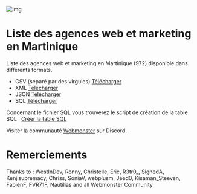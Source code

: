 ![img](https://techmonster.info/assets/img/logo-webmonster-community.png)

# Liste des agences web et marketing en Martinique

Liste des agences web et marketing en Martinique (972) disponible dans différents formats.

- CSV (séparé par des virgules)
[Télécharger](agences-martinique.csv)
- XML
[Télécharger](agences-martinique.xml)
- JSON
[Télécharger](agences-martinique.json)
- SQL
[Télécharger](agences-martinique.sql)

Concernant le fichier SQL vous trouverez le script de création de la table SQL :
[Créer la table SQL](create-table.sql)


Visiter la communauté [Webmonster](https://discord.gg/8wRCMFVkm2) sur Discord.


# Remerciements
Thanks to : WestInDev, Ronny, Christelle, Eric, R3tr0_, SignedA, Kenjisupremacy, Chriss, SoniaV, webplusm, Jeed0, Kisaman_Steeven, FabienF, FVR71F, Nautilias and all Webmonster Community
